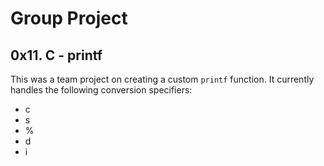 #  Group Project
## 0x11. C - printf
This was a team project on creating a custom `printf` function. It currently handles the following conversion specifiers:
- c
- s
- %
- d
- i
